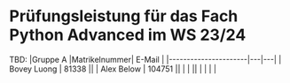 # Prüfungsleistung für das Fach Python Advanced im WS 23/24
TBD:
|Gruppe A |Matrikelnummer| E-Mail |
|----------------------|---|---|
| Bovey Luong          | 81338 ||
| Alex Below           | 104751 || 
|      |  ||
|  |  | |
